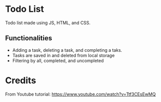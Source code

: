 # Todo List
Todo list made using JS, HTML, and CSS. 

## Functionalities
- Adding a task, deleting a task, and completing a taks.
- Tasks are saved in and deleted from  local storage
- Filtering by all, completed, and uncompleted

# Credits
From Youtube tutorial: https://www.youtube.com/watch?v=Ttf3CEsEwMQ
